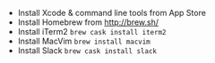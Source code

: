 - Install Xcode & command line tools from App Store
- Install Homebrew from http://brew.sh/
- Install iTerm2 `brew cask install iterm2`
- Install MacVim `brew install macvim`
- Install Slack `brew cask install slack`

